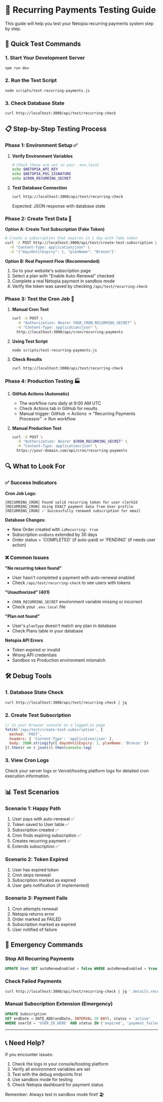 # 🧪 Recurring Payments Testing Guide

This guide will help you test your Netopia recurring payments system step by step.

## 🚀 Quick Test Commands

### 1. Start Your Development Server
```bash
npm run dev
```

### 2. Run the Test Script
```bash
node scripts/test-recurring-payments.js
```

### 3. Check Database State
```bash
curl http://localhost:3000/api/test/recurring-check
```

## 📋 Step-by-Step Testing Process

### Phase 1: Environment Setup ✅

1. **Verify Environment Variables**
   ```bash
   # Check these are set in your .env.local
   echo $NETOPIA_API_KEY
   echo $NETOPIA_POS_SIGNATURE
   echo $CRON_RECURRING_SECRET
   ```

2. **Test Database Connection**
   ```bash
   curl http://localhost:3000/api/test/recurring-check
   ```
   Expected: JSON response with database state

### Phase 2: Create Test Data 🎯

**Option A: Create Test Subscription (Fake Token)**
```bash
# Create a subscription that expires in 1 day with fake token
curl -X POST http://localhost:3000/api/test/create-test-subscription \
  -H "Content-Type: application/json" \
  -d '{"daysUntilExpiry": 1, "planName": "Bronze"}'
```

**Option B: Real Payment Flow (Recommended)**
1. Go to your website's subscription page
2. Select a plan with "Enable Auto-Renewal" checked
3. Complete a real Netopia payment in sandbox mode
4. Verify the token was saved by checking `/api/test/recurring-check`

### Phase 3: Test the Cron Job 🤖

1. **Manual Cron Test**
   ```bash
   curl -X POST \
     -H "Authorization: Bearer YOUR_CRON_RECURRING_SECRET" \
     -H "Content-Type: application/json" \
     http://localhost:3000/api/cron/recurring-payments
   ```

2. **Using Test Script**
   ```bash
   node scripts/test-recurring-payments.js
   ```

3. **Check Results**
   ```bash
   curl http://localhost:3000/api/test/recurring-check
   ```

### Phase 4: Production Testing 🏭

1. **GitHub Actions (Automatic)**
   - The workflow runs daily at 9:00 AM UTC
   - Check Actions tab in GitHub for results
   - Manual trigger: GitHub → Actions → "Recurring Payments Processor" → Run workflow

2. **Manual Production Test**
   ```bash
   curl -X POST \
     -H "Authorization: Bearer $CRON_RECURRING_SECRET" \
     -H "Content-Type: application/json" \
     https://your-domain.com/api/cron/recurring-payments
   ```

## 🔍 What to Look For

### ✅ Success Indicators

**Cron Job Logs:**
```
[RECURRING_CRON] Found valid recurring token for user clerkId
[RECURRING_CRON] Using EXACT payment data from User profile
[RECURRING_CRON] ✅ Successfully renewed subscription for email
```

**Database Changes:**
- New Order created with `isRecurring: true`
- Subscription `endDate` extended by 30 days
- Order status = 'COMPLETED' (if auto-paid) or 'PENDING' (if needs user action)

### ❌ Common Issues

**"No recurring token found"**
- User hasn't completed a payment with auto-renewal enabled
- Check `/api/test/recurring-check` to see users with tokens

**"Unauthorized" (401)**
- `CRON_RECURRING_SECRET` environment variable missing or incorrect
- Check your `.env.local` file

**"Plan not found"**
- User's `planType` doesn't match any plan in database
- Check Plans table in your database

**Netopia API Errors**
- Token expired or invalid
- Wrong API credentials
- Sandbox vs Production environment mismatch

## 🛠️ Debug Tools

### 1. Database State Check
```bash
curl http://localhost:3000/api/test/recurring-check | jq
```

### 2. Create Test Subscription
```javascript
// In your browser console on a logged-in page
fetch('/api/test/create-test-subscription', {
  method: 'POST',
  headers: { 'Content-Type': 'application/json' },
  body: JSON.stringify({ daysUntilExpiry: 1, planName: 'Bronze' })
}).then(r => r.json()).then(console.log)
```

### 3. View Cron Logs
Check your server logs or Vercel/hosting platform logs for detailed cron execution information.

## 📊 Test Scenarios

### Scenario 1: Happy Path
1. User pays with auto-renewal ✅
2. Token saved to User table ✅
3. Subscription created ✅
4. Cron finds expiring subscription ✅
5. Creates recurring payment ✅
6. Extends subscription ✅

### Scenario 2: Token Expired
1. User has expired token
2. Cron skips renewal
3. Subscription marked as expired
4. User gets notification (if implemented)

### Scenario 3: Payment Fails
1. Cron attempts renewal
2. Netopia returns error
3. Order marked as FAILED
4. Subscription marked as expired
5. User notified of failure

## 🚨 Emergency Commands

### Stop All Recurring Payments
```sql
UPDATE User SET autoRenewEnabled = false WHERE autoRenewEnabled = true;
```

### Check Failed Payments
```bash
curl http://localhost:3000/api/test/recurring-check | jq '.details.recentRecurringOrders[] | select(.status == "FAILED")'
```

### Manual Subscription Extension (Emergency)
```sql
UPDATE Subscription 
SET endDate = DATE_ADD(endDate, INTERVAL 30 DAY), status = 'active' 
WHERE userId = 'USER_ID_HERE' AND status IN ('expired', 'payment_failed');
```

---

## 📞 Need Help?

If you encounter issues:

1. Check the logs in your console/hosting platform
2. Verify all environment variables are set
3. Test with the debug endpoints first
4. Use sandbox mode for testing
5. Check Netopia dashboard for payment status

Remember: Always test in sandbox mode first! 🏖️